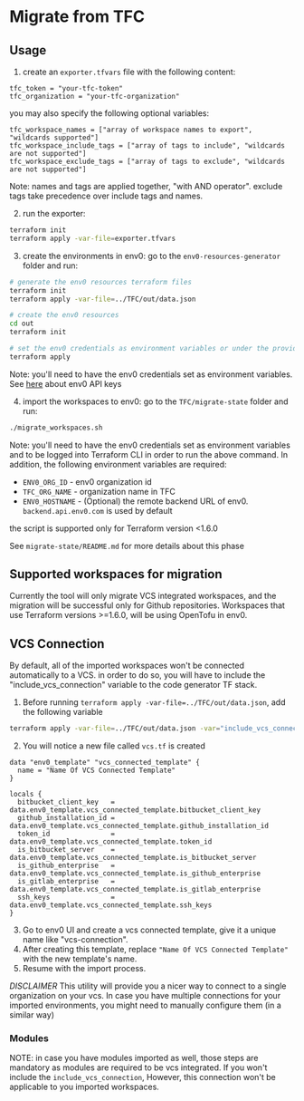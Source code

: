 # Migrate from TFC

## Usage

1. create an `exporter.tfvars` file with the following content:

```hcl
tfc_token = "your-tfc-token"
tfc_organization = "your-tfc-organization"
```

you may also specify the following optional variables:

```hcl
tfc_workspace_names = ["array of workspace names to export", "wildcards supported"]
tfc_workspace_include_tags = ["array of tags to include", "wildcards are not supported"]
tfc_workspace_exclude_tags = ["array of tags to exclude", "wildcards are not supported"]
```

Note: names and tags are applied together, "with AND operator". exclude tags take precedence over include tags and names.

2. run the exporter:

```bash
terraform init
terraform apply -var-file=exporter.tfvars
```

3. create the environments in env0:
   go to the `env0-resources-generator` folder and run:

```bash
# generate the env0 resources terraform files
terraform init
terraform apply -var-file=../TFC/out/data.json

# create the env0 resources
cd out
terraform init

# set the env0 credentials as environment variables or under the provider block in the `main.tf` file as explained here - https://registry.terraform.io/providers/env0/env0/latest/docs
terraform apply
```

Note: you'll need to have the env0 credentials set as environment variables. See [here](https://docs.env0.com/reference/authentication#creating-a-personal-api-key) about env0 API keys

4. import the workspaces to env0:
   go to the `TFC/migrate-state` folder and run:

```bash
./migrate_workspaces.sh
```

Note: you'll need to have the env0 credentials set as environment variables and to be logged into Terraform CLI in order to run the above command. In addition, the following environment variables are required:

- `ENV0_ORG_ID` - env0 organization id
- `TFC_ORG_NAME` - organization name in TFC
- `ENV0_HOSTNAME` - (Optional) the remote backend URL of env0. `backend.api.env0.com` is used by default

the script is supported only for Terraform version <1.6.0

See `migrate-state/README.md` for more details about this phase

## Supported workspaces for migration

Currently the tool will only migrate VCS integrated workspaces, and the migration will be successful only for Github repositories.
Workspaces that use Terraform versions >=1.6.0, will be using OpenTofu in env0.

## VCS Connection

By default, all of the imported workspaces won't be connected automatically to a VCS. in order to do so, you will have to include the "include_vcs_connection" variable to the code generator TF stack.

1. Before running `terraform apply -var-file=../TFC/out/data.json`, add the following variable

```bash
terraform apply -var-file=../TFC/out/data.json -var="include_vcs_connection=true"
```

2. You will notice a new file called `vcs.tf` is created

```hcl
data "env0_template" "vcs_connected_template" {
  name = "Name Of VCS Connected Template"
}

locals {
  bitbucket_client_key   = data.env0_template.vcs_connected_template.bitbucket_client_key
  github_installation_id = data.env0_template.vcs_connected_template.github_installation_id
  token_id               = data.env0_template.vcs_connected_template.token_id
  is_bitbucket_server    = data.env0_template.vcs_connected_template.is_bitbucket_server
  is_github_enterprise   = data.env0_template.vcs_connected_template.is_github_enterprise
  is_gitlab_enterprise   = data.env0_template.vcs_connected_template.is_gitlab_enterprise
  ssh_keys               = data.env0_template.vcs_connected_template.ssh_keys
}
```

3. Go to env0 UI and create a vcs connected template, give it a unique name like "vcs-connection".
4. After creating this template, replace `"Name Of VCS Connected Template"` with the new template's name.
5. Resume with the import process.

_DISCLAIMER_
This utility will provide you a nicer way to connect to a single organization on your vcs. In case you have multiple connections for your imported environments, you might need to manually configure them (in a similar way)

### Modules

NOTE: in case you have modules imported as well, those steps are mandatory as modules are required to be vcs integrated. If you won't include the `include_vcs_connection`, However, this connection won't be applicable to you imported workspaces.
